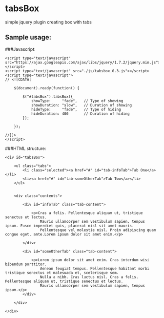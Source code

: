 tabsBox
=======

simple jquery plugin creating box with tabs

Sample usage:
-------------

###Javascript:

	<script type="text/javascript" src="https://ajax.googleapis.com/ajax/libs/jquery/1.7.2/jquery.min.js"></script>
	<script type="text/javascript" src="./js/tabsbox_0.3.js"></script>
	<script type="text/javascript">
	// <![CDATA[
		
		$(document).ready(function() {
				
			$("#tabsBox").tabsBox({
				showType:     "fade",   // Type of showing
				showDuration: "slow",   // Duration of showing
				hideType:     "fade",   // Type of hiding
				hideDuration: 400       // Duration of hiding
			});
				
		});
			
	//]]>
	</script>
	
###HTML structure:
	
	<div id="tabsBox">
				
		<ul class="tabs">
			<li class="selected"><a href="#" id="tab-infoTab">Tab One</a></li>
			<li><a href="#" id="tab-someOtherTab">Tab Two</a></li>
		</ul>
					
					
		<div class="contents">
						
			<div id="infoTab" class="tab-content">
						
				<p>Cras a felis. Pellentesque aliquam ut, tristique senectus et lectus. 
					Mauris ullamcorper sem vestibulum sapien, tempus ipsum. Fusce imperdiet quis, placerat nisl sit amet mauris. 
					Pellentesque vel molestie nisl. Proin adipiscing quam congue eget, ante.Lorem ipsum dolor sit amet enim.</p>
						
			</div>
						
			<div id="someOtherTab" class="tab-content">
						
				<p>Lorem ipsum dolor sit amet enim. Cras interdum wisi bibendum porttitor. 
					Aenean feugiat tempus. Pellentesque habitant morbi tristique senectus et malesuada et, scelerisque sem. 
					Nulla a nibh. Cras luctus nisl. Cras a felis. Pellentesque aliquam ut, tristique senectus et lectus. 
					Mauris ullamcorper sem vestibulum sapien, tempus ipsum.</p>
			</div>
						
		</div>
					
	</div>
	
		
